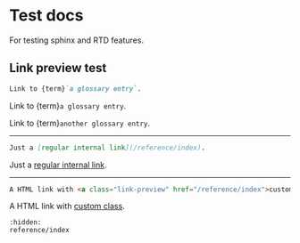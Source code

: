 # Test docs

For testing sphinx and RTD features.

## Link preview test

```md
Link to {term}`a glossary entry`.
```

Link to {term}`a glossary entry`.

Link to {term}`another glossary entry`.

---

```md
Just a [regular internal link](/reference/index).
```

Just a [regular internal link](/reference/index).

---

```html
A HTML link with <a class="link-preview" href="/reference/index">custom class</a>.
```

A HTML link with <a class="link-preview" href="reference/glossary/#term-a-glossary-entry">custom class</a>.

```{toctree}
:hidden:
reference/index
```
